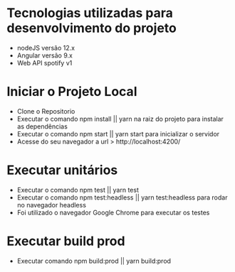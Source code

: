 # Tecnologias utilizadas para desenvolvimento do projeto

- nodeJS versão 12.x
- Angular versão 9.x
- Web API spotify v1

# Iniciar o Projeto Local

- Clone o Repositorio
- Executar o comando npm install || yarn na raiz do projeto para instalar as dependências
- Executar o comando npm start || yarn start para inicializar o servidor
- Acesse do seu navegador a url > http://localhost:4200/

# Executar unitários

- Executar o comando npm test || yarn test
- Executar o comando npm test:headless || yarn test:headless para rodar no navegador headless
- Foi utilizado o navegador Google Chrome para executar os testes

# Executar build prod

- Executar comando npm build:prod || yarn build:prod
